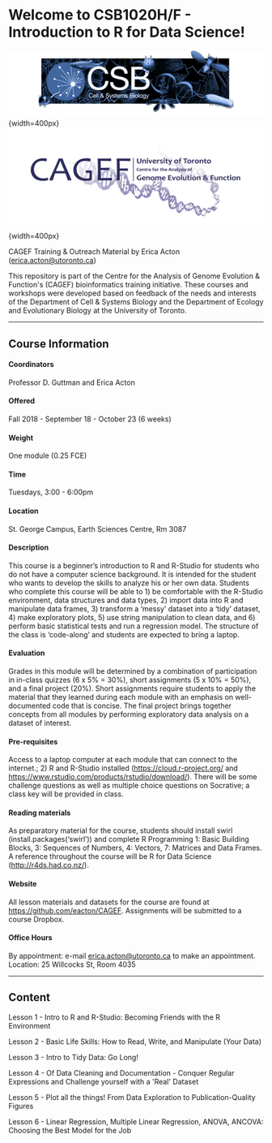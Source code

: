 
# Welcome to CSB1020H/F - Introduction to R for Data Science!

![](CSB_banner.png){width=400px}
![](CAGEF_new.png){width=400px}

CAGEF Training & Outreach Material by Erica Acton (erica.acton@utoronto.ca)


This repository is part of the Centre for the Analysis of Genome Evolution & Function's (CAGEF) bioinformatics training initiative. These courses and workshops were developed based on feedback of the needs and interests of the Department of Cell & Systems Biology and the Department of Ecology and Evolutionary Biology at the University of Toronto.    

***

## Course Information


#### Coordinators

Professor D. Guttman and Erica Acton

#### Offered

Fall 2018 - September 18 - October 23 (6 weeks)

#### Weight

One module (0.25 FCE)

#### Time

Tuesdays, 3:00 - 6:00pm

#### Location

St. George Campus, Earth Sciences Centre, Rm 3087

#### Description

This course is a beginner’s introduction to R and R-Studio for students who do not have a computer science background. It is intended for the student who wants to develop the skills to analyze his or her own data. Students who complete this course will be able to 1) be comfortable with the R-Studio environment, data structures and data types, 2) import data into R and manipulate data frames, 3) transform a ‘messy’ dataset into a ‘tidy’ dataset, 4) make exploratory plots, 5) use string manipulation to clean data, and 6) perform basic statistical tests and run a regression model. The structure of the class is ‘code-along’ and students are expected to bring a laptop. 

#### Evaluation

Grades in this module will be determined by a combination of participation in in-class quizzes (6 x 5% = 30%), short assignments (5 x 10% = 50%), and a final project (20%). Short assignments require students to apply the material that they learned during each module with an emphasis on well-documented code that is concise. The final project brings together concepts from all modules by performing exploratory data analysis on a dataset of interest.


#### Pre-requisites

Access to a laptop computer at each module that can connect to the internet.; 2) R and R-Studio installed (https://cloud.r-project.org/ and https://www.rstudio.com/products/rstudio/download/). There will be some challenge questions as well as multiple choice questions on Socrative; a class key will be provided in class. 

#### Reading materials

As preparatory material for the course, students should install swirl (install.packages(‘swirl’)) and complete R Programming 1: Basic Building Blocks, 3: Sequences of Numbers, 4: Vectors, 7: Matrices and Data Frames. A reference throughout the course will be R for Data Science (http://r4ds.had.co.nz/).

#### Website

All lesson materials and datasets for the course are found at https://github.com/eacton/CAGEF. Assignments will be submitted to a course Dropbox.

#### Office Hours

By appointment: e-mail erica.acton@utoronto.ca to make an appointment. 
Location: 25 Willcocks St, Room 4035

***

## Content

Lesson 1 - Intro to R and R-Studio: Becoming Friends with the R Environment

Lesson 2 - Basic Life Skills: How to Read, Write, and Manipulate (Your Data)

Lesson 3 - Intro to Tidy Data: Go Long!

Lesson 4 - Of Data Cleaning and Documentation - Conquer Regular Expressions and Challenge yourself with a 'Real' Dataset

Lesson 5 - Plot all the things! From Data Exploration to Publication-Quality Figures

Lesson 6 - Linear Regression, Multiple Linear Regression, ANOVA, ANCOVA: Choosing the Best Model for the Job